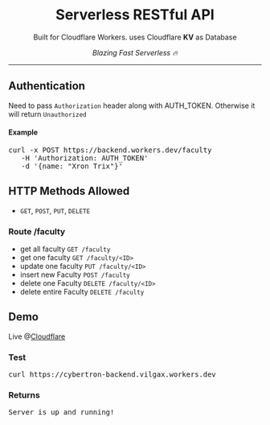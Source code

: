 <h1 align='center'>Serverless RESTful API</h1>

<p align='center'>Built for Cloudflare Workers. uses Cloudflare <b>KV</b> as Database</p>
<p align='center'><i>Blazing Fast Serverless 🔥</i></p>

---

## Authentication

Need to pass `Authorization` header along with AUTH_TOKEN. Otherwise it will return `Unauthorized`

#### Example

<pre>
curl -x POST https://backend.workers.dev/faculty
   -H 'Authorization: AUTH_TOKEN'  
   -d '{name: "Xron Trix"}'
</pre>

## HTTP Methods Allowed

- `GET`, `POST`, `PUT`, `DELETE`

### Route /faculty

- get all faculty `GET /faculty`
- get one faculty `GET /faculty/<ID>`
- update one faculty `PUT /faculty/<ID>`
- insert new Faculty `POST /faculty`
- delete one Faculty `DELETE /faculty/<ID>`
- delete entire Faculty `DELETE /faculty`

## Demo

Live @[Cloudflare](https://cybertron-backend.vilgax.workers.dev)

### Test

<pre>curl https://cybertron-backend.vilgax.workers.dev</pre>

### Returns

<pre>Server is up and running!</pre>